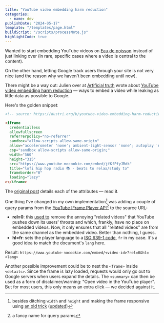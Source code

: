 ```yaml
---
title: "YouTube video embedding harm reduction"
categories:
  - name: dev
publishDate: "2024-05-17"
template: "/templates/page.html"
buildScript: "/scripts/processNote.js"
highlightCode: true
---
```


Wanted to start embedding YouTube videos on [Eau de poisson](https://eaudepoisson.com) instead of just linking over (in rare, specific cases where a video is central to the content).

On the other hand, letting Google track users through your site is not very nice (and the reason why we haven't been embedding until now).

There might be a way out: Julien over at [Artificial truth](https://dustri.org/) wrote about [YouTube video embedding harm reduction](https://dustri.org/b/youtube-video-embedding-harm-reduction.html) — ways to embed a video while leaking as little data as possible to Google.

Here's the golden snippet:

```html
<!-- source: https://dustri.org/b/youtube-video-embedding-harm-reduction.html -->

<iframe
  credentialless
  allowfullscreen
  referrerpolicy="no-referrer"
  sandbox="allow-scripts allow-same-origin"
  allow="accelerometer 'none'; ambient-light-sensor 'none'; autoplay 'none'; battery 'none'; bluetooth 'none'; browsing-topics 'none'; camera 'none'; ch-ua 'none'; display-capture 'none'; domain-agent 'none'; document-domain 'none'; encrypted-media 'none'; execution-while-not-rendered 'none'; execution-while-out-of-viewport 'none'; gamepad 'none'; geolocation 'none'; gyroscope 'none'; hid 'none'; identity-credentials-get 'none'; idle-detection 'none'; keyboard-map 'none'; local-fonts 'none'; magnetometer 'none'; microphone 'none'; midi 'none'; navigation-override 'none'; otp-credentials 'none'; payment 'none'; picture-in-picture 'none'; publickey-credentials-create 'none'; publickey-credentials-get 'none'; screen-wake-lock 'none'; serial 'none'; speaker-selection 'none'; sync-xhr 'none'; usb 'none'; web-share 'none'; window-management 'none'; xr-spatial-tracking 'none'"
  csp="sandbox allow-scripts allow-same-origin;"
  width="560"
  height="315"
  src="https://www.youtube-nocookie.com/embed/jfKfPfyJRdk"
  title="lofi hip hop radio 📚 - beats to relax/study to"
  frameborder="0"
  loading="lazy"
></iframe>
```

The [original post](https://dustri.org/b/youtube-video-embedding-harm-reduction.html) details each of the attributes — read it.

One thing I've changed in my own implementation[^1] was adding a couple of query params from the [YouTube IFrame Player API](https://developers.google.com/youtube/player_parameters)[^2] to the source URL:

- **rel=0**: this [used to](https://developers.google.com/youtube/player_parameters#release_notes_08_23_2018) remove the annoying "related videos" that YouTube pushes down its users' throats and which, frankly, have no place on embedded videos. Now, it only ensures that all "related videos" are from the same channel as the embedded video. Better than nothing, I guess.
- **hl=fr**: sets the player language to a [ISO 639-1 code](https://en.wikipedia.org/wiki/List_of_ISO_639_language_codes), `fr` in my case. It's a good idea to match the document's `lang` here.

Result: `https://www.youtube-nocookie.com/embed/<video-id>?rel=0&hl=<lang>`

Another possible improvement could be to nest the `<frame>` inside `<details>`. Since the frame is lazy loaded, requests would only go out to Google servers when users expand the details. The `<summary>` can then be used as a form of disclaimer/warning: "Open video in the YouTube player". But for most users, this only means an extra click — we decided against it.

[^1]: besides ditching `width` and `height` and making the frame responsive using [an old trick](https://alistapart.com/article/creating-intrinsic-ratios-for-video/) ([updated](https://gomakethings.com/responsive-iframes-with-the-css-aspect-ratio-property/))
[^2]: a fancy name for query params
